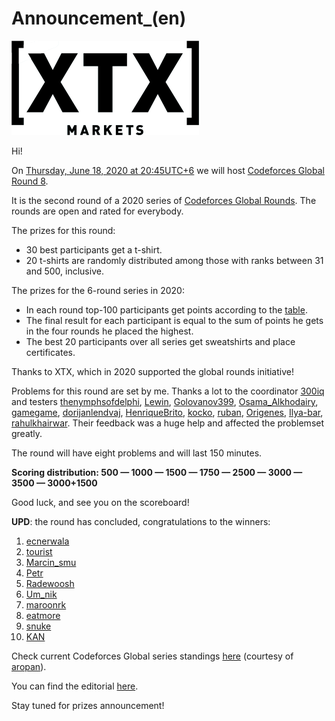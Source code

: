 # Announcement_(en)

![](images/2ee2f0f95f05aae6ca6f47812dae2dc2aabf277b.png)

Hi!

On [Thursday, June 18, 2020 at 20:45UTC+6](https://codeforces.com/https://www.timeanddate.com/worldclock/fixedtime.html?day=18&month=6&year=2020&hour=17&min=45&sec=0&p1=166) we will host [Codeforces Global Round 8](https://codeforces.com/contest/1368 "Codeforces Global Round 8").

It is the second round of a 2020 series of [Codeforces Global Rounds](https://codeforces.com/blog/entry/65002). The rounds are open and rated for everybody.

The prizes for this round:

 * 30 best participants get a t-shirt.
* 20 t-shirts are randomly distributed among those with ranks between 31 and 500, inclusive.

The prizes for the 6-round series in 2020:

 * In each round top-100 participants get points according to the [table](https://codeforces.com/https://pastebin.com/QT5sXEaT).
* The final result for each participant is equal to the sum of points he gets in the four rounds he placed the highest.
* The best 20 participants over all series get sweatshirts and place certificates.

Thanks to XTX, which in 2020 supported the global rounds initiative!

Problems for this round are set by me. Thanks a lot to the coordinator [300iq](https://codeforces.com/profile/300iq "Legendary Grandmaster 300iq") and testers [thenymphsofdelphi](https://codeforces.com/profile/thenymphsofdelphi "Master thenymphsofdelphi"), [Lewin](https://codeforces.com/profile/Lewin "Grandmaster Lewin"), [Golovanov399](https://codeforces.com/profile/Golovanov399 "International Grandmaster Golovanov399"), [Osama_Alkhodairy](https://codeforces.com/profile/Osama_Alkhodairy "Master Osama_Alkhodairy"), [gamegame](https://codeforces.com/profile/gamegame "International Grandmaster gamegame"), [dorijanlendvaj](https://codeforces.com/profile/dorijanlendvaj "Grandmaster dorijanlendvaj"), [HenriqueBrito](https://codeforces.com/profile/HenriqueBrito "Expert HenriqueBrito"), [kocko](https://codeforces.com/profile/kocko "Expert kocko"), [ruban](https://codeforces.com/profile/ruban "Expert ruban"), [Origenes](https://codeforces.com/profile/Origenes "Master Origenes"), [Ilya-bar](https://codeforces.com/profile/Ilya-bar "Specialist Ilya-bar"), [rahulkhairwar](https://codeforces.com/profile/rahulkhairwar "Expert rahulkhairwar"). Their feedback was a huge help and affected the problemset greatly.

The round will have eight problems and will last 150 minutes.

**Scoring distribution: 500 — 1000 — 1500 — 1750 — 2500 — 3000 — 3500 — 3000+1500**

Good luck, and see you on the scoreboard!

**UPD**: the round has concluded, congratulations to the winners:

 1. [ecnerwala](https://codeforces.com/profile/ecnerwala "Legendary Grandmaster ecnerwala")
2. [tourist](https://codeforces.com/profile/tourist "Legendary Grandmaster tourist")
3. [Marcin_smu](https://codeforces.com/profile/Marcin_smu "Legendary Grandmaster Marcin_smu")
4. [Petr](https://codeforces.com/profile/Petr "Legendary Grandmaster Petr")
5. [Radewoosh](https://codeforces.com/profile/Radewoosh "Legendary Grandmaster Radewoosh")
6. [Um_nik](https://codeforces.com/profile/Um_nik "Legendary Grandmaster Um_nik")
7. [maroonrk](https://codeforces.com/profile/maroonrk "Legendary Grandmaster maroonrk")
8. [eatmore](https://codeforces.com/profile/eatmore "International Grandmaster eatmore")
9. [snuke](https://codeforces.com/profile/snuke "International Grandmaster snuke")
10. [KAN](https://codeforces.com/profile/KAN "International Grandmaster KAN")

Check current Codeforces Global series standings [here](https://clist.by/standings/codeforces-global-rounds-2020-18730990/) (courtesy of [aropan](https://codeforces.com/profile/aropan "Grandmaster aropan")).

You can find the editorial [here](Tutorial_(en).md).

Stay tuned for prizes announcement!

